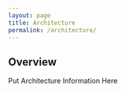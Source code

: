 ```yaml
---
layout: page
title: Architecture
permalink: /architecture/
---
```

## Overview
Put Architecture Information Here
